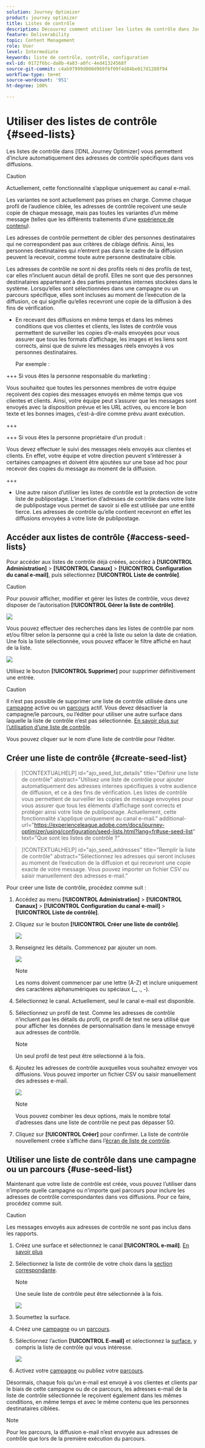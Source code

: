 ```yaml
---
solution: Journey Optimizer
product: journey optimizer
title: Listes de contrôle
description: Découvrez comment utiliser les listes de contrôle dans Journey Optimizer.
feature: Deliverability
topic: Content Management
role: User
level: Intermediate
keywords: liste de contrôle, contrôle, configuration
exl-id: 0172f6bc-da8b-4a83-a0fc-4ed41324568f
source-git-commit: c4ab97999d000d969f6f09f4d84be017d1288f94
workflow-type: tm+mt
source-wordcount: '951'
ht-degree: 100%

---
```


# Utiliser des listes de contrôle {#seed-lists}

Les listes de contrôle dans [!DNL Journey Optimizer] vous permettent d’inclure automatiquement des adresses de contrôle spécifiques dans vos diffusions.

>[!CAUTION]
>
>Actuellement, cette fonctionnalité s’applique uniquement au canal e-mail.
>
>Les variantes ne sont actuellement pas prises en charge. Comme chaque profil de l’audience ciblée, les adresses de contrôle reçoivent une seule copie de chaque message, mais pas toutes les variantes d’un même message (telles que les différents traitements d’une [expérience de contenu](../campaigns/get-started-experiment.md)).

Les adresses de contrôle permettent de cibler des personnes destinataires qui ne correspondent pas aux critères de ciblage définis. Ainsi, les personnes destinataires qui n’entrent pas dans le cadre de la diffusion peuvent la recevoir, comme toute autre personne destinataire cible.

Les adresses de contrôle ne sont ni des profils réels ni des profils de test, car elles n’incluent aucun détail de profil. Elles ne sont que des personnes destinataires appartenant à des parties prenantes internes stockées dans le système. Lorsqu’elles sont sélectionnées dans une campagne ou un parcours spécifique, elles sont incluses au moment de l’exécution de la diffusion, ce qui signifie qu’elles recevront une copie de la diffusion à des fins de vérification.

* En recevant des diffusions en même temps et dans les mêmes conditions que vos clientes et clients, les listes de contrôle vous permettent de surveiller les copies d’e-mails envoyées pour vous assurer que tous les formats d’affichage, les images et les liens sont corrects, ainsi que de suivre les messages réels envoyés à vos personnes destinataires.

  Par exemple :

+++ Si vous êtes la personne responsable du marketing :

  Vous souhaitez que toutes les personnes membres de votre équipe reçoivent des copies des messages envoyés en même temps que vos clientes et clients. Ainsi, votre équipe peut s’assurer que les messages sont envoyés avec la disposition prévue et les URL actives, ou encore le bon texte et les bonnes images, c’est-à-dire comme prévu avant exécution.

+++

+++ Si vous êtes la personne propriétaire d’un produit :

  Vous devez effectuer le suivi des messages réels envoyés aux clientes et clients. En effet, votre équipe et votre direction peuvent s’intéresser à certaines campagnes et doivent être ajoutées sur une base ad hoc pour recevoir des copies du message au moment de la diffusion.

+++

* Une autre raison d’utiliser les listes de contrôle est la protection de votre liste de publipostage. L’insertion d’adresses de contrôle dans votre liste de publipostage vous permet de savoir si elle est utilisée par une entité tierce. Les adresses de contrôle qu’elle contient recevront en effet les diffusions envoyées à votre liste de publipostage.

## Accéder aux listes de contrôle {#access-seed-lists}

Pour accéder aux listes de contrôle déjà créées, accédez à **[!UICONTROL Administration]** > **[!UICONTROL Canaux]** > **[!UICONTROL Configuration du canal e-mail]**, puis sélectionnez **[!UICONTROL Liste de contrôle]**.

<!--
>[!CAUTION]
>
>Permissions to view, export and manage the seed lists are restricted to [Journey Administrators](../administration/ootb-product-profiles.md#journey-administrator). Learn more on managing [!DNL Journey Optimizer] users' access rights in [this section](../administration/permissions-overview.md).-->

>[!CAUTION]
>
>Pour pouvoir afficher, modifier et gérer les listes de contrôle, vous devez disposer de l’autorisation **[!UICONTROL Gérer la liste de contrôle]**.

![](assets/seed-list-access.png)

Vous pouvez effectuer des recherches dans les listes de contrôle par nom et/ou filtrer selon la personne qui a créé la liste ou selon la date de création. Une fois la liste sélectionnée, vous pouvez effacer le filtre affiché en haut de la liste.

![](assets/seed-list-filtering.png)

Utilisez le bouton **[!UICONTROL Supprimer]** pour supprimer définitivement une entrée.

>[!CAUTION]
>
>Il n’est pas possible de supprimer une liste de contrôle utilisée dans une [campagne](../campaigns/review-activate-campaign.md) active ou un [parcours](../building-journeys/publishing-the-journey.md) actif. Vous devez désactiver la campagne/le parcours, ou l’éditer pour utiliser une autre surface dans laquelle la liste de contrôle n’est pas sélectionnée. [En savoir plus sur l’utilisation d’une liste de contrôle](#use-seed-list).

Vous pouvez cliquer sur le nom d’une liste de contrôle pour l’éditer. <!--Use the **[!UICONTROL Edit]** button to edit a seed list.-->

## Créer une liste de contrôle {#create-seed-list}

>[!CONTEXTUALHELP]
>id="ajo_seed_list_details"
>title="Définir une liste de contrôle"
>abstract="Utilisez une liste de contrôle pour ajouter automatiquement des adresses internes spécifiques à votre audience de diffusion, et ce à des fins de vérification. Les listes de contrôle vous permettent de surveiller les copies de message envoyées pour vous assurer que tous les éléments d’affichage sont corrects et protéger ainsi votre liste de publipostage. Actuellement, cette fonctionnalité s’applique uniquement au canal e-mail."
>additional-url="https://experienceleague.adobe.com/docs/journey-optimizer/using/configuration/seed-lists.html?lang=fr#use-seed-list" text="Que sont les listes de contrôle ?"

>[!CONTEXTUALHELP]
>id="ajo_seed_addresses"
>title="Remplir la liste de contrôle"
>abstract="Sélectionnez les adresses qui seront incluses au moment de l’exécution de la diffusion et qui recevront une copie exacte de votre message. Vous pouvez importer un fichier CSV ou saisir manuellement des adresses e-mail."

Pour créer une liste de contrôle, procédez comme suit :

1. Accédez au menu **[!UICONTROL Administration]** > **[!UICONTROL Canaux]** > **[!UICONTROL Configuration du canal e-mail]** > **[!UICONTROL Liste de contrôle]**.

1. Cliquez sur le bouton **[!UICONTROL Créer une liste de contrôle]**.

   ![](assets/seed-list-create-button.png)

1. Renseignez les détails. Commencez par ajouter un nom.

   ![](assets/seed-list-details.png)

   >[!NOTE]
   >
   >Les noms doivent commencer par une lettre (A-Z) et inclure uniquement des caractères alphanumériques ou spéciaux (_, ., -).

1. Sélectionnez le canal. Actuellement, seul le canal e-mail est disponible.

1. Sélectionnez un profil de test. Comme les adresses de contrôle n’incluent pas les détails du profil, ce profil de test ne sera utilisé que pour afficher les données de personnalisation dans le message envoyé aux adresses de contrôle.

   >[!NOTE]
   >
   >Un seul profil de test peut être sélectionné à la fois.

1. Ajoutez les adresses de contrôle auxquelles vous souhaitez envoyer vos diffusions. Vous pouvez importer un fichier CSV ou saisir manuellement des adresses e-mail.

   ![](assets/seed-list-email-addresses.png)

   >[!NOTE]
   >
   >Vous pouvez combiner les deux options, mais le nombre total d’adresses dans une liste de contrôle ne peut pas dépasser 50.

1. Cliquez sur **[!UICONTROL Créer]** pour confirmer. La liste de contrôle nouvellement créée s’affiche dans l’[écran de liste de contrôle](#access-seed-lists).

## Utiliser une liste de contrôle dans une campagne ou un parcours {#use-seed-list}

Maintenant que votre liste de contrôle est créée, vous pouvez l’utiliser dans n’importe quelle campagne ou n’importe quel parcours pour inclure les adresses de contrôle correspondantes dans vos diffusions. Pour ce faire, procédez comme suit.

>[!CAUTION]
>
>Les messages envoyés aux adresses de contrôle ne sont pas inclus dans les rapports.

1. Créez une surface et sélectionnez le canal **[!UICONTROL e-mail]**. [En savoir plus](../email/email-settings.md)

1. Sélectionnez la liste de contrôle de votre choix dans la [section correspondante](../email/email-settings.md#seed-list).

   >[!NOTE]
   >
   >Une seule liste de contrôle peut être sélectionnée à la fois.

   ![](assets/seed-list-surface.png)

1. Soumettez la surface.

1. Créez une [campagne](../campaigns/create-campaign.md) ou un [parcours](../building-journeys/journey-gs.md).

1. Sélectionnez l’action **[!UICONTROL E-mail]** et sélectionnez la [surface](channel-surfaces.md), y compris la liste de contrôle qui vous intéresse.

   ![](assets/seed-list-campaign-email.png)

1. Activez votre [campagne](../campaigns/review-activate-campaign.md) ou publiez votre [parcours](../building-journeys/publishing-the-journey.md).

Désormais, chaque fois qu’un e-mail est envoyé à vos clientes et clients par le biais de cette campagne ou de ce parcours, les adresses e-mail de la liste de contrôle sélectionnée le reçoivent également dans les mêmes conditions, en même temps et avec le même contenu que les personnes destinataires ciblées.

>[!NOTE]
>
>Pour les parcours, la diffusion e-mail n’est envoyée aux adresses de contrôle que lors de la première exécution du parcours.
